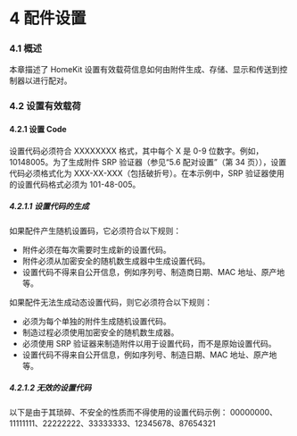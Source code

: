 # 4 配件设置
### 4.1 概述
本章描述了 HomeKit 设置有效载荷信息如何由附件生成、存储、显示和传送到控制器以进行配对。
### 4.2 设置有效载荷
#### 4.2.1 设置 Code
设置代码必须符合 XXXXXXXX 格式，其中每个 X 是 0-9 位数字。例如，10148005。为了生成附件 SRP 验证器（参见“5.6 配对设置”（第 34 页）），设置代码必须格式化为 XXX-XX-XXX（包括破折号）。在本示例中，SRP 验证器使用的设置代码格式必须为 101-48-005。
##### 4.2.1.1 设置代码的生成
如果配件产生随机设置码，它必须符合以下规则：
* 附件必须在每次需要时生成新的设置代码。
* 附件必须从加密安全的随机数生成器中生成设置代码。
* 设置代码不得来自公开信息，例如序列号、制造商日期、MAC 地址、原产地等。

如果配件无法生成动态设置代码，则它必须符合以下规则：
* 必须为每个单独的附件生成随机设置代码。
* 制造过程必须使用加密安全的随机数生成器。
* 必须使用 SRP 验证器来制造附件以用于设置代码，而不是原始设置代码。
* 设置代码不得来自公开信息，例如序列号、制造日期、MAC 地址、原产地等。
##### 4.2.1.2 无效的设置代码
以下是由于其琐碎、不安全的性质而不得使用的设置代码示例：
00000000、11111111、22222222、33333333、12345678、87654321